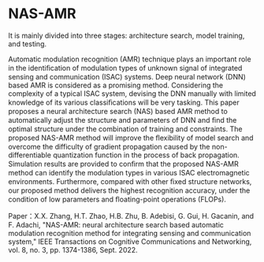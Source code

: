 # NAS-AMR
It is mainly divided into three stages: architecture search, model training, and testing.

Automatic modulation recognition (AMR) technique plays an important role in the identiﬁcation of modulation types of unknown signal of integrated sensing and communication (ISAC) systems. Deep neural network (DNN) based AMR is considered as a promising method. Considering the complexity of a typical ISAC system, devising the DNN manually with limited knowledge of its various classiﬁcations will be very tasking. This paper proposes a neural architecture search (NAS) based AMR method to automatically adjust the structure and parameters of DNN and ﬁnd the optimal structure under the combination of training and constraints. The proposed NAS-AMR method will improve the ﬂexibility of model search and overcome the difficulty of gradient propagation caused by the non-differentiable quantization function in the process of back propagation. Simulation results are provided to conﬁrm that the proposed NAS-AMR method can identify the modulation types in various ISAC electromagnetic environments. Furthermore, compared with other ﬁxed structure networks, our proposed method delivers the highest recognition accuracy, under the condition of low parameters and ﬂoating-point operations (FLOPs). 

Paper：X.X. Zhang, H.T. Zhao, H.B. Zhu, B. Adebisi, G. Gui, H. Gacanin, and F. Adachi, "NAS-AMR: neural architecture search based automatic modulation recognition method for integrating sensing and communication system," IEEE Transactions on Cognitive Communications and Networking, vol. 8, no. 3, pp. 1374-1386, Sept. 2022.
